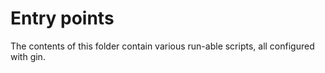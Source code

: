 # Entry points

The contents of this folder contain various run-able scripts, all configured with gin.

